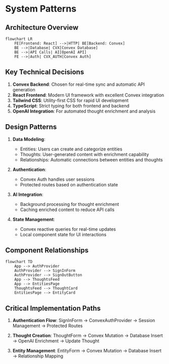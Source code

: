 # System Patterns

## Architecture Overview
```mermaid
flowchart LR
    FE[Frontend: React] -->|HTTP| BE[Backend: Convex]
    BE -->|Database| CVX[Convex Database]
    BE -->|API Calls| AI[OpenAI API]
    FE -->|Auth| CVX_AUTH[Convex Auth]
```

## Key Technical Decisions
1. **Convex Backend**: Chosen for real-time sync and automatic API generation
2. **React Frontend**: Modern UI framework with excellent Convex integration
3. **Tailwind CSS**: Utility-first CSS for rapid UI development
4. **TypeScript**: Strict typing for both frontend and backend
5. **OpenAI Integration**: For automated thought enrichment and analysis

## Design Patterns
1. **Data Modeling**:
   - Entities: Users can create and categorize entities
   - Thoughts: User-generated content with enrichment capability
   - Relationships: Automatic connections between entities and thoughts

2. **Authentication**:
   - Convex Auth handles user sessions
   - Protected routes based on authentication state

3. **AI Integration**:
   - Background processing for thought enrichment
   - Caching enriched content to reduce API calls

4. **State Management**:
   - Convex reactive queries for real-time updates
   - Local component state for UI interactions

## Component Relationships
```mermaid
flowchart TD
    App --> AuthProvider
    AuthProvider --> SignInForm
    AuthProvider --> SignOutButton
    App --> ThoughtsFeed
    App --> EntitiesPage
    ThoughtsFeed --> ThoughtCard
    EntitiesPage --> EntityCard
```

## Critical Implementation Paths
1. **Authentication Flow**:
   SignInForm → ConvexAuthProvider → Session Management → Protected Routes

2. **Thought Creation**:
   ThoughtForm → Convex Mutation → Database Insert → OpenAI Enrichment → Update Thought

3. **Entity Management**:
   EntityForm → Convex Mutation → Database Insert → Relationship Mapping